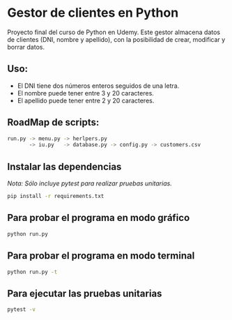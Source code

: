 # Gestor de clientes en Python
Proyecto final del curso de Python en Udemy.
Este gestor almacena datos de clientes (DNI, nombre y apellido), con la posibilidad de crear, modificar y borrar datos.

## Uso:

* El DNI tiene dos números enteros seguidos de una letra.
* El nombre puede tener entre 3 y 20 caracteres.
* El apellido puede tener entre 2 y 20 caracteres.


## RoadMap de scripts:
```bash
run.py -> menu.py -> herlpers.py
       -> iu.py   -> database.py -> config.py -> customers.csv
```

## Instalar las dependencias

_Nota: Sólo incluye pytest para realizar pruebas unitarias._

```bash
pip install -r requirements.txt
```

## Para probar el programa en modo gráfico

```bash
python run.py
```

## Para probar el programa en modo terminal

```bash
python run.py -t
```

## Para ejecutar las pruebas unitarias

```bash
pytest -v
```
